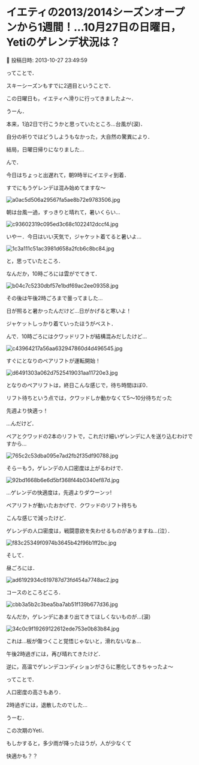 # イエティの2013/2014シーズンオープンから1週間！…10月27日の日曜日，Yetiのゲレンデ状況は？

📅 投稿日時: 2013-10-27 23:49:59

ってことで．


スキーシーズンもすでに2週目ということで．


この日曜日も，イエティへ滑りに行ってきましたよ～．





うーん．


本来，1泊2日で行こうかと思っていたところ…台風が(涙)．


自分の祈りではどうしようもなかった，大自然の驚異により．


結局，日曜日帰りになりました…





んで．


今日はちょっと出遅れて，朝9時半にイエティ到着．


すでにもうゲレンデは混み始めてますな～




![a0ac5d506a29567fa5ae8b72e9783506.jpg](images/a0ac5d506a29567fa5ae8b72e9783506.jpg)




朝は台風一過，すっきりと晴れて，暑いくらい…




![c93602319c095ed3c68c1022412dccf4.jpg](images/c93602319c095ed3c68c1022412dccf4.jpg)




いやー．今日はいい天気で，ジャケット着てると暑いよ…




![1c3a111c51ac3981d658a2fcb6c8bc84.jpg](images/1c3a111c51ac3981d658a2fcb6c8bc84.jpg)




と，思っていたところ．





なんだか，10時ごろには雲がでてきて．




![b04c7c5230dbf57e1bdf69ac2ee09358.jpg](images/b04c7c5230dbf57e1bdf69ac2ee09358.jpg)




その後は午後2時ごろまで曇ってました…


日が照ると暑かったんだけど…日がかげると寒いよ！


ジャケットしっかり着ていったほうがベスト．





んで．10時ごろにはクワッドリフトが結構混みだしたけど…




![c43964217a56aa632947860d4d496545.jpg](images/c43964217a56aa632947860d4d496545.jpg)




すぐにとなりのペアリフトが運転開始！




![d6491303a062d7525419031aa11720e3.jpg](images/d6491303a062d7525419031aa11720e3.jpg)




となりのペアリフトは，終日こんな感じで，待ち時間ほぼ0．


リフト待ちという点では，クワッドしか動かなくて5～10分待ちだった


先週より快適っ！





…んだけど．


ペアとクワッドの2本のリフトで，これだけ細いゲレンデに人を送り込むわけですから…




![765c2c53dba095e7ad2fb2f35df90788.jpg](images/765c2c53dba095e7ad2fb2f35df90788.jpg)




そらーもう，ゲレンデの人口密度は上がるわけで．




![92bd1668b6e6d5bf368f44b0340ef87d.jpg](images/92bd1668b6e6d5bf368f44b0340ef87d.jpg)




…ゲレンデの快適度は，先週よりダウーンッ!





ペアリフトが動いたおかげで．クワッドのリフト待ちも


こんな感じで減ったけど．


ゲレンデの人口密度は，戦闘意欲を失わせるものがありますね…(泣）．




![f83c25349f0974b3645b42f96b1ff2bc.jpg](images/f83c25349f0974b3645b42f96b1ff2bc.jpg)







そして．


昼ごろには．




![ad6192934c619787d73fd454a7748ac2.jpg](images/ad6192934c619787d73fd454a7748ac2.jpg)




コースのところどころ．




![cbb3a5b2c3bea5ba7ab51f139b677d36.jpg](images/cbb3a5b2c3bea5ba7ab51f139b677d36.jpg)




なんだか，ゲレンデにあまり出てきてほしくないものが…(涙)




![34c0c9f19269122612ede753e0b83b84.jpg](images/34c0c9f19269122612ede753e0b83b84.jpg)




これは…板が傷つくこと覚悟じゃないと，滑れないなぁ…


午後2時過ぎには，再び晴れてきたけど．


逆に，高温でゲレンデコンディションがさらに悪化してきちゃったよ～





ってことで．


人口密度の高さもあり．


2時過ぎには，退散したのでした…





うーむ．


この次期のYeti．


もしかすると，多少雨が降ったほうが，人が少なくて


快適かも？？
